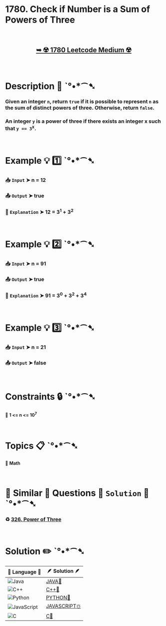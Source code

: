 # 1780. Check if Number is a Sum of Powers of Three

</br>

<h2 align="center"> 

<a href="https://leetcode.com/problems/check-if-number-is-a-sum-of-powers-of-three/description/?envType=daily-question&envId=2025-03-04"><strong>➥ ☢️ 1780 Leetcode Medium ☢️ </strong></a>
</h2>

</br>

# Description 📜 ˋ°•*⁀➷

### Given an integer `n`, return `true` if it is possible to represent `n` as the sum of distinct powers of three. Otherwise, return `false`.

### An integer `y` is a power of three if there exists an integer x such that `y == 3`<sup>x</sup>.

</br>

# Example 💡 1️⃣ ˋ°•*⁀➷

  ### 📥 `Input`  ➤ n = 12

  ### 📤 `Output`  ➤ true

  ### 🔦 `Explanation`  ➤ 12 = 3<sup>1</sup> + 3<sup>2</sup>

</br>

# Example 💡 2️⃣ ˋ°•*⁀➷

  ### 📥 `Input` ➤  n = 91

  ### 📤 `Output`  ➤ true

  ### 🔦 `Explanation` ➤ 91 = 3<sup>0</sup> + 3<sup>2</sup> + 3<sup>4</sup>

</br>

# Example 💡 3️⃣ ˋ°•*⁀➷

  ### 📥 `Input` ➤ n = 21

  ### 📤 `Output`  ➤  false

</br>

# Constraints 🔒 ˋ°•*⁀➷

🔹 **1 <= n <= 10<sup>7</sup>** </br>

</br>

# Topics 📋 ˋ°•*⁀➷

🔸 **Math**  </br>

</br>

# 🌯 Similar 🍲 Questions 🍜 `Solution` 🍱 ˋ°•*⁀➷

### ♻️ [326. Power of Three](https://github.com/Prakhar-002/LEETCODE/tree/main/%F0%9F%8E%AD%20LEVEL%20wise%20que%20with%20solution%20%F0%9F%8E%AF/%E2%99%BB%EF%B8%8F%20Easy%E2%99%BB%EF%B8%8F/%E2%99%BB%EF%B8%8F%20Easy%20326.%20Power%20of%20Three%20%E2%98%83%EF%B8%8F%20%F0%9F%8D%81%20%F0%9F%8D%B0%20%20%F0%9F%8E%B2%20%F0%9F%92%96) </br>

</br>

# Solution ✏️ ˋ°•*⁀➷

| 📒 Language 📒  | 🪶 Solution 🪶 |
| ------------- | ------------- |
|  ![Java](https://img.shields.io/badge/java-%23ED8B00.svg?style=for-the-badge&logo=openjdk&logoColor=white)  | [JAVA🍁]() |
|  ![C++](https://img.shields.io/badge/c++-%2300599C.svg?style=for-the-badge&logo=c%2B%2B&logoColor=white)  | [C++🎲]()  |
|  ![Python](https://img.shields.io/badge/python-3670A0?style=for-the-badge&logo=python&logoColor=ffdd54)    | [PYTHON🍰]() |
| ![JavaScript](https://img.shields.io/badge/javascript-%23323330.svg?style=for-the-badge&logo=javascript&logoColor=%23F7DF1E)   | [JAVASCRIPT☃️]() |
|   ![C](https://img.shields.io/badge/c-%2300599C.svg?style=for-the-badge&logo=c&logoColor=white)   | [C💖]()  |

